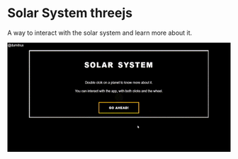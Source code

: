 # Solar System threejs
A way to interact with the solar system and learn more about it.

![SolarSystemDemostration](./assets/cover.gif)

